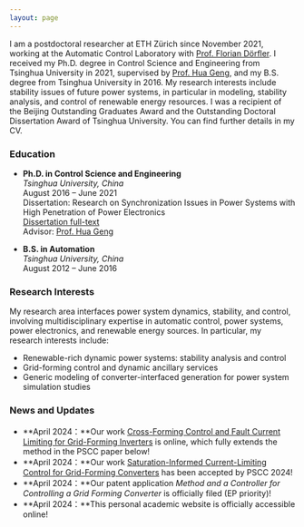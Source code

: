 ```yaml
---
layout: page
---
```


I am a postdoctoral researcher at ETH Zürich since November 2021, working at the Automatic Control Laboratory with [Prof. Florian Dörfler](https://people.ee.ethz.ch/~floriand/index.html). I received my Ph.D. degree in Control Science and Engineering from Tsinghua University in 2021, supervised by [Prof. Hua Geng](https://www.au.tsinghua.edu.cn/info/1094/1517.htm), and my B.S. degree from Tsinghua University in 2016. My research interests include stability issues of future power systems, in particular in modeling, stability analysis, and control of renewable energy resources. I was a recipient of the Beijing Outstanding Graduates Award and the Outstanding Doctoral Dissertation Award of Tsinghua University. You can find further details in my CV.


### Education

- **Ph.D. in Control Science and Engineering**  
  _Tsinghua University, China_  
  August 2016 – June 2021  
  Dissertation: Research on Synchronization Issues in Power Systems with High Penetration of Power Electronics  
  [Dissertation full-text](https://doi.org/10.13140/RG.2.2.32901.93928)  
  Advisor: [Prof. Hua Geng](https://www.au.tsinghua.edu.cn/info/1079/3102.htm)

- **B.S. in Automation**  
  _Tsinghua University, China_  
  August 2012 – June 2016  


### Research Interests

My research area interfaces power system dynamics, stability, and control, involving multidisciplinary expertise in automatic control, power systems, power electronics, and renewable energy sources. In particular, my research interests include:
- Renewable-rich dynamic power systems: stability analysis and control
- Grid-forming control and dynamic ancillary services
- Generic modeling of converter-interfaced generation for power system simulation studies


### News and Updates

- **April 2024：**Our work [Cross-Forming Control and Fault Current Limiting for Grid-Forming Inverters](https://arxiv.org/abs/2404.13376) is online, which fully extends the method in the PSCC paper below!
- **April 2024：**Our work [Saturation-Informed Current-Limiting Control for Grid-Forming Converters](https://arxiv.org/abs/2404.07682) has been accepted by PSCC 2024!
- **April 2024：**Our patent application *Method and a Controller for Controlling a Grid Forming Converter* is officially filed (EP priority)!
- **April 2024：**This personal academic website is officially accessible online!
